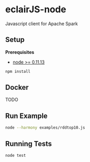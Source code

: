 eclairJS-node
===================

Javascript client for Apache Spark

Setup
---------------

**Prerequisites**
- [node >= 0.11.13](http://nodejs.org/)


```bash
npm install
```

Docker
------
TODO

Run Example
---------

```bash
node --harmony examples/rddtop10.js
```

Running Tests
-----

```bash
node test
```
